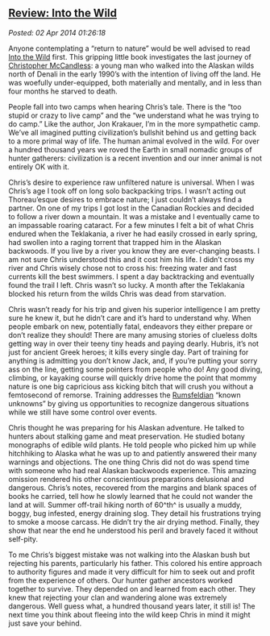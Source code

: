  
[Review: Into the Wild](http://bakerjd99.wordpress.com/2014/04/01/review-into-the-wild/)
----------------------------------------------------------------------------------------

*Posted: 02 Apr 2014 01:26:18*

Anyone contemplating a “return to nature” would be well advised to read
[Into the
Wild](http://www.amazon.com/Into-Wild-Jon-Krakauer/dp/0385486804) first.
This gripping little book investigates the last journey of [Christopher
McCandless](http://en.wikipedia.org/wiki/Christopher\_McCandless): a
young man who walked into the Alaskan wilds north of Denali in the early
1990’s with the intention of living off the land. He was woefully
under-equipped, both materially and mentally, and in less than four
months he starved to death.

People fall into two camps when hearing Chris’s tale. There is the “too
stupid or crazy to live camp” and the “we understand what he was trying
to do camp.” Like the author, Jon Krakauer, I’m in the more sympathetic
camp. We’ve all imagined putting civilization’s bullshit behind us and
getting back to a more primal way of life. The human animal evolved in
the wild. For over a hundred thousand years we roved the Earth in small
nomadic groups of hunter gatherers: civilization is a recent invention
and our inner animal is not entirely OK with it.

Chris’s desire to experience raw unfiltered nature is universal. When I
was Chris’s age I took off on long solo backpacking trips. I wasn’t
acting out Thoreau’esque desires to embrace nature; I just couldn’t
always find a partner. On one of my trips I got lost in the Canadian
Rockies and decided to follow a river down a mountain. It was a mistake
and I eventually came to an impassable roaring cataract. For a few
minutes I felt a bit of what Chris endured when the Teklakania, a river
he had easily crossed in early spring, had swollen into a raging torrent
that trapped him in the Alaskan backwoods. If you live by a river you
know they are ever-changing beasts. I am not sure Chris understood this
and it cost him his life. I didn’t cross my river and Chris wisely chose
not to cross his: freezing water and fast currents kill the best
swimmers. I spent a day backtracking and eventually found the trail I
left. Chris wasn’t so lucky. A month after the Teklakania blocked his
return from the wilds Chris was dead from starvation.

Chris wasn’t ready for his trip and given his superior intelligence I am
pretty sure he knew it, but he didn’t care and it’s hard to understand
why. When people embark on new, potentially fatal, endeavors they either
prepare or don’t realize they should! There are many amusing stories of
clueless dolts getting way in over their teeny tiny heads and paying
dearly. Hubris, it’s not just for ancient Greek heroes; it kills every
single day. Part of training for anything is admitting you don’t know
Jack, and, if you’re putting your sorry ass on the line, getting some
pointers from people who do! Any good diving, climbing, or kayaking
course will quickly drive home the point that mommy nature is one big
capricious ass kicking bitch that will crush you without a femtosecond of
remorse. Training addresses the
[Rumsfeldian](http://www.gruffducks.com/rumsphil.html) “known unknowns”
by giving us opportunities to recognize dangerous situations while we
still have some control over events.

Chris thought he was preparing for his Alaskan adventure. He talked to
hunters about stalking game and meat preservation. He studied botany
monographs of edible wild plants. He told people who picked him up while
hitchhiking to Alaska what he was up to and patiently answered their
many warnings and objections. The one thing Chris did not do was spend
time with someone who had real Alaskan backwoods experience. This
amazing omission rendered his other conscientious preparations
delusional and dangerous. Chris’s notes, recovered from the margins and
blank spaces of books he carried, tell how he slowly learned that he
could not wander the land at will. Summer off-trail hiking north of
60^th^ is usually a muddy, boggy, bug infested, energy draining slog.
They detail his frustrations trying to smoke a moose carcass. He didn’t
try the air drying method. Finally, they show that near the end he
understood his peril and bravely faced it without self-pity.

To me Chris’s biggest mistake was not walking into the Alaskan bush but
rejecting his parents, particularly his father. This colored his entire
approach to authority figures and made it very difficult for him to seek
out and profit from the experience of others. Our hunter gather
ancestors worked together to survive. They depended on and learned from
each other. They knew that rejecting your clan and wandering alone was
extremely dangerous. Well guess what, a hundred thousand years later, it
still is! The next time you think about fleeing into the wild keep Chris
in mind it might just save your behind.
